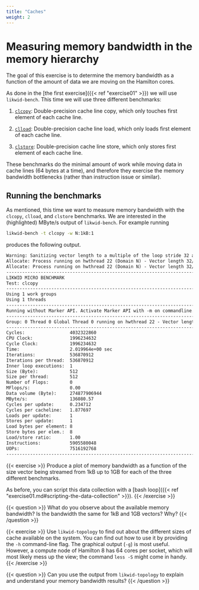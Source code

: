 ```yaml
---
title: "Caches"
weight: 2
---
```


# Measuring memory bandwidth in the memory hierarchy

The goal of this exercise is to determine the memory bandwidth as a function of
the amount of data we are moving on the Hamilton cores.

As done in the [the first exercise]({{< ref "exercise01" >}}) we will use
`likwid-bench`. This time we will use three different benchmarks:

1. [`clcopy`](https://github.com/RRZE-HPC/likwid/blob/master/bench/x86-64/clcopy.ptt):
   Double-precision cache line copy, which only touches first element of each cache line.

2. [`clload`](https://github.com/RRZE-HPC/likwid/blob/master/bench/x86-64/clload.ptt):
   Double-precision cache line load, which only loads first element of each cache
   line.
3. [`clstore`](https://github.com/RRZE-HPC/likwid/blob/master/bench/x86-64/clstore.ptt):
   Double-precision cache line store, which only stores first element of each cache
   line.

These benchmarks do the minimal amount of work while moving data in cache lines
(64 bytes at a time), and therefore they exercise the memory bandwidth
bottlenecks (rather than instruction issue or similar).

## Running the benchmarks

As mentioned, this time we want to measure memory bandwidth with the
`clcopy`, `clload`, and `clstore`
benchmarks. We are interested in the (highlighted) MByte/s output of
`likwid-bench`. For example running
```sh
likwid-bench -t clcopy -w N:1kB:1
```
produces the following output.

```txt {linenos=false,hl_lines=[27]}
Warning: Sanitizing vector length to a multiple of the loop stride 32 and thread count 1 from 62 elements (496 bytes) to 32 elements (256 bytes)
Allocate: Process running on hwthread 22 (Domain N) - Vector length 32/256 Offset 0 Alignment 512
Allocate: Process running on hwthread 22 (Domain N) - Vector length 32/256 Offset 0 Alignment 512
--------------------------------------------------------------------------------
LIKWID MICRO BENCHMARK
Test: clcopy
--------------------------------------------------------------------------------
Using 1 work groups
Using 1 threads
--------------------------------------------------------------------------------
Running without Marker API. Activate Marker API with -m on commandline.
--------------------------------------------------------------------------------
Group: 0 Thread 0 Global Thread 0 running on hwthread 22 - Vector length 32 Offset 0
--------------------------------------------------------------------------------
Cycles:                 4032322860
CPU Clock:              1996234632
Cycle Clock:            1996234632
Time:                   2.019964e+00 sec
Iterations:             536870912
Iterations per thread:  536870912
Inner loop executions:  1
Size (Byte):            512
Size per thread:        512
Number of Flops:        0
MFlops/s:               0.00
Data volume (Byte):     274877906944
MByte/s:                136080.57
Cycles per update:      0.234712
Cycles per cacheline:   1.877697
Loads per update:       1
Stores per update:      1
Load bytes per element: 8
Store bytes per elem.:  8
Load/store ratio:       1.00
Instructions:           5905580048
UOPs:                   7516192768
--------------------------------------------------------------------------------
```

{{< exercise >}}
Produce a plot of memory bandwidth as a function of the size vector
being streamed from 1kB up to 1GB for each of the three different
benchmarks.

As before, you can script this data collection with a [bash loop]({{<
ref "exercise01.md#scripting-the-data-collection" >}}).
{{< /exercise >}}

{{< question >}}
What do you observe about the available memory bandwidth?
Is the bandwidth the same for 1kB and 1GB vectors? Why?
{{< /question >}}

{{< exercise >}}
Use `likwid-topology` to find out about the
different sizes of cache available on the system. You can find
out how to use it by providing the `-h`
command-line flag. The graphical output (`-g`) is most useful. However, a
compute node of Hamilton 8 has 64 cores per socket, which will most likely mess
up the view; the command `less -S` might come in handy.
{{< /exercise >}}

{{< question >}}
Can you use the output from `likwid-topology` to explain and
understand your memory bandwidth results?
{{< /question >}}
